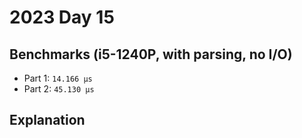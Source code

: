# 2023 Day 15

## Benchmarks (i5-1240P, with parsing, no I/O)

- Part 1: `14.166 µs`
- Part 2: `45.130 µs`

## Explanation
